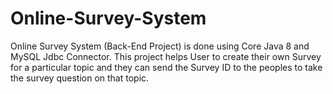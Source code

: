 # Online-Survey-System
Online Survey System (Back-End Project) is done using Core Java 8 and MySQL Jdbc Connector.  This project helps User to create their own Survey for a particular topic and they can send the Survey ID to the peoples to take the survey question on that topic.

